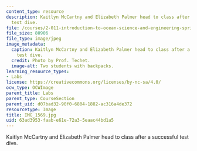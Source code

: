 ```yaml
---
content_type: resource
description: Kaitlyn McCartny and Elizabeth Palmer head to class after a successful
  test dive.
file: /courses/2-011-introduction-to-ocean-science-and-engineering-spring-2006/63ad3953faabe61e72a35eaac44bd1a5_IMG_1569.jpg
file_size: 80906
file_type: image/jpeg
image_metadata:
  caption: Kaitlyn McCartny and Elizabeth Palmer head to class after a successful
    test dive.
  credit: Photo by Prof. Techet.
  image-alt: Two students with backpacks.
learning_resource_types:
- Labs
license: https://creativecommons.org/licenses/by-nc-sa/4.0/
ocw_type: OCWImage
parent_title: Labs
parent_type: CourseSection
parent_uid: d07bad32-90f0-6804-1882-ac316a4de372
resourcetype: Image
title: IMG_1569.jpg
uid: 63ad3953-faab-e61e-72a3-5eaac44bd1a5
---
```

Kaitlyn McCartny and Elizabeth Palmer head to class after a successful test dive.